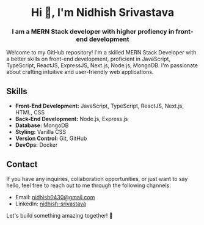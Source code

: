 
<h1 align="center">Hi 👋, I'm Nidhish Srivastava</h1>

<h3 align="center">
I am a MERN Stack developer with higher profiency in front-end development
</h3>


Welcome to my GitHub repository! I'm a skilled MERN Stack Developer with a better skills on front-end development, proficient in JavaScript, TypeScript, ReactJS, ExpressJS, Next.js, Node.js, MongoDB. I'm passionate about crafting intuitive and user-friendly web applications.

## Skills

- **Front-End Development:** JavaScript, TypeScript, ReactJS, Next.js, HTML, CSS
- **Back-End Development:** Node.js, Express.js<!--- **State Management:** Zustand, React Query-->
- **Database:** MongoDB
- **Styling:** Vanilla CSS
- **Version Control:** Git, GitHub
- **DevOps:** Docker
<!--
## Projects

Here are some notable projects that showcase my skills and expertise:

1. **Project 1:** Brief description and link to the project's repository or live demo.
2. **Project 2:** Brief description and link to the project's repository or live demo.
3. **Project 3:** Brief description and link to the project's repository or live demo.

Feel free to explore my repositories for more projects and code samples.
-->
## Contact

If you have any inquiries, collaboration opportunities, or just want to say hello, feel free to reach out to me through the following channels:

- Email: [nidhish0430@gmail.com](mailto:your-email@example.com)
- LinkedIn: [nidhish-srivastava](https://www.linkedin.com/in/nidhish-srivastava)
  <!-- Personal Website/Portfolio: [your-website.com](https://www.your-website.com)-->

Let's build something amazing together! 🚀
